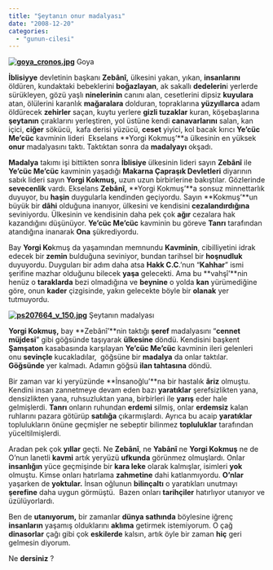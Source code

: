 ```yaml
---
title: "Şeytanın onur madalyası"
date: "2008-12-20"
categories: 
  - "gunun-cilesi"
---
```


[**![goya_cronos.jpg](/uploads/2008/12/goya_cronos.jpg)**](/uploads/2008/12/goya_cronos.jpg "goya_cronos.jpg") Goya

**İblisiyye** devletinin başkanı **Zebânî,** ülkesini yakan, yıkan, **insanlarını** öldüren, kundaktaki bebeklerini **boğazlayan**, ak sakallı **dedelerin**i yerlerde sürükleyen, gözü yaşlı **ninelerinin** canını alan, cesetlerini dipsiz **kuyulara** atan, ölülerini karanlık **mağaralara** dolduran, topraklarına **yüzyıllarca** adam öldürecek **zehirler** saçan, kuytu yerlere **gizli tuzaklar** kuran, köşebaşlarına **şeytanın** çıraklarını yerleştiren, yol üstüne kendi **canavarlarını** salan, kan içici, **ciğer** sökücü,  kafa derisi yüzücü, **ceset** yiyici, kol bacak kırıcı **Ye’cüc Me’cüc** kavminin lideri  Ekselans **Yorgi Kokmuş’**a ülkesinin en yüksek **onur** madalyasını taktı. Taktıktan sonra da **madalyayı** okşadı.

**Madalya** takımı işi bittikten sonra **İblisiye** ülkesinin lideri sayın **Zebânî** ile **Ye’cüc Me’cüc** kavminin yaşadığı **Makarna Çapraşık Devletleri** diyarının sabık lideri sayın **Yorgi Kokmuş,** uzun uzun birbirlerine bakıştılar. Gözlerinde **sevecenlik** vardı. Ekselans **Zebânî,** **Yorgi Kokmuş’**a sonsuz minnettarlık duyuyor, bu **haşin** duygularla kendinden geçiyordu. Sayın **Kokmuş’**un büyük bir **dâhi** olduğuna inanıyor, ülkesini ve kendisini **cezalandırdığına** seviniyordu. Ülkesinin ve kendisinin daha pek çok **ağır** cezalara hak kazandığını düşünüyor. **Ye’cüc Me’cüc** kavminin bu göreve **Tanrı** tarafından atandığına inanarak **Ona** şükrediyordu.

Bay **Yorgi Ko**kmuş da yaşamından memnundu **Kavminin**, cibilliyetini idrak edecek bir **zemin** bulduğuna seviniyor, bundan tarihsel bir **hoşnudluk** duyuyordu. Duyguları bir adım daha atsa **Hakk C.C**.’nun “**Kahhar**” ismi şerifine mazhar olduğunu bilecek **yaşa** gelecekti. Ama bu **vahşî’**nin henüz o **taraklarda** bezi olmadığına ve **beynine** o yolda **kan** yürümediğine göre, onun **kader** çizgisinde, yakın gelecekte böyle bir **olanak** yer tutmuyordu.  

[**![ps207664_v_150.jpg](/uploads/2008/12/ps207664_v_150.jpg)**](/uploads/2008/12/ps207664_v_150.jpg "ps207664_v_150.jpg") Şeytanın madalyası

**Yorgi Kokmuş,** bay **Zebânî’**nin taktığı **şeref** madalyasını “**cennet müjdesi**” gibi göğsünde taşıyarak **ülkesine** döndü. Kendisini başkent **Şamşaton** kasabasında karşılayan **Ye’cüc Me’cüc** kavminin ileri gelenleri onu **sevinçle** kucakladılar,  göğsüne bir **madalya** da onlar taktılar. **Göğsünde** yer kalmadı. Adamın göğsü **ilan tahtasına** döndü.

Bir zaman var ki yeryüzünde **İnsanoğlu’**na bir hastalık **âriz** olmuştu. Kendini insan zannetmeye devam eden bazı **yaratıklar** şerefsizlikten yana, densizlikten yana, ruhsuzluktan yana, birbirleri ile **yarış** eder hale gelmişlerdi. **Tanrı** onların ruhundan **erdemi** silmiş, onlar **erdemsiz** kalan  ruhlarını pazara götürüp **satılığa** çıkarmışlardı. Ayrıca bu acaip **yaratıklar** toplulukların önüne geçmişler ne sebeptir bilinmez **topluluklar** tarafından yüceltilmişlerdi.

Aradan pek çok **yıllar** geçti. Ne **Zebânî**, ne **Yabânî** ne **Yorgi Kokmuş** ne de O’nun lanetli **kavmi** artık yeryüzü **ufkunda** görünmez olmuşlardı. Onlar **insanlığın** yüce geçmişinde bir **kara leke** olarak kalmışlar, isimleri **yok** olmuştu. Kimse onları hatırlama **zahmetine** dahi katlanmıyordu. **O’nlar** yaşarken de **yoktular.** İnsan oğlunun **bilinçaltı** o yaratıkları unutmayı **şerefine** daha uygun görmüştü.  Bazen onları **tarihçiler** hatırlıyor utanıyor ve üzülüyorlardı.

Ben de **utanıyorum,** bir zamanlar **dünya sathında** böylesine iğrenç **insanların** yaşamış olduklarını **aklıma** getirmek istemiyorum. O çağ **dinasorlar** çağı gibi çok **eskilerde** kalsın, artık öyle bir zaman **hiç** geri gelmesin diyorum.

Ne **dersiniz** ?
